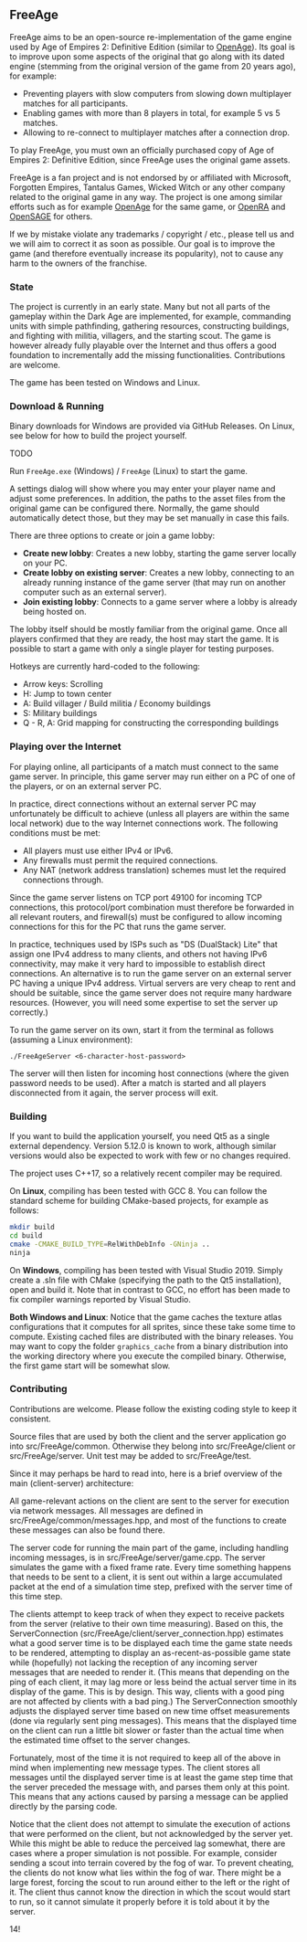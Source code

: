 ## FreeAge ##

FreeAge aims to be an open-source re-implementation of the game engine used by
Age of Empires 2: Definitive Edition (similar to [OpenAge](https://github.com/SFTtech/openage/)).
Its goal is to improve upon some aspects of the original that go along with its
dated engine (stemming from the original version of the game from 20 years ago),
for example:

* Preventing players with slow computers from slowing down multiplayer matches for all participants.
* Enabling games with more than 8 players in total, for example 5 vs 5 matches.
* Allowing to re-connect to multiplayer matches after a connection drop.

To play FreeAge, you must own an officially purchased copy of Age of Empires 2:
Definitive Edition, since FreeAge uses the original game assets.

FreeAge is a fan project and is not endorsed by or affiliated with Microsoft,
Forgotten Empires, Tantalus Games, Wicked Witch or any other company related to
the original game in any way. The project is one among similar efforts such as
for example [OpenAge](https://github.com/SFTtech/openage/) for the same game, or
[OpenRA](http://openra.net/) and [OpenSAGE](https://github.com/OpenSAGE/OpenSAGE/) for others.

If we by mistake violate any trademarks / copyright / etc., please
tell us and we will aim to correct it as soon as possible. Our goal is to improve
the game (and therefore eventually increase its popularity), not to cause any
harm to the owners of the franchise.

### State ###

The project is currently in an early state. Many but not all parts of the gameplay
within the Dark Age are implemented, for example, commanding units with simple
pathfinding, gathering resources, constructing
buildings, and fighting with militia, villagers, and the starting scout.
The game is however already fully playable over the Internet and thus offers a
good foundation to incrementally add the missing functionalities.
Contributions are welcome.

The game has been tested on Windows and Linux.

### Download & Running ###

Binary downloads for Windows are provided via GitHub Releases.
On Linux, see below for how to build the project yourself.

TODO

Run `FreeAge.exe` (Windows) / `FreeAge` (Linux) to start the game.

A settings dialog will show where you may enter your player name and adjust
some preferences. In addition, the paths to the asset files from the original
game can be configured there. Normally, the game should automatically detect
those, but they may be set manually in case this fails.

There are three options to create or join a game lobby:

* **Create new lobby**: Creates a new lobby, starting the game server locally on your PC.
* **Create lobby on existing server**: Creates a new lobby, connecting to an
  already running instance of the game server (that may run on another computer such
  as an external server).
* **Join existing lobby**: Connects to a game server where a lobby is already being hosted on.

The lobby itself should be mostly familiar from the original game. Once all players
confirmed that they are ready, the host may start the game. It is possible to
start a game with only a single player for testing purposes.

Hotkeys are currently hard-coded to the following:

* Arrow keys: Scrolling
* H: Jump to town center
* A: Build villager / Build militia / Economy buildings
* S: Military buildings
* Q - R, A: Grid mapping for constructing the corresponding buildings

### Playing over the Internet ###

For playing online, all participants of a match must connect to the same game server.
In principle, this game server may run either on a PC of one of the players, or
on an external server PC.

In practice, direct connections without an external server PC may unfortunately
be difficult to achieve (unless all players are within the same local network)
due to the way Internet connections work. The following conditions must be met:

* All players must use either IPv4 or IPv6.
* Any firewalls must permit the required connections.
* Any NAT (network address translation) schemes must let the required connections through.

Since the game server listens on TCP port 49100 for incoming TCP connections,
this protocol/port combination must therefore be forwarded in all relevant routers,
and firewall(s) must be configured to allow incoming connections for this for
the PC that runs the game server.

In practice, techniques used by ISPs such as "DS (DualStack) Lite" that assign one IPv4
address to many clients, and others not having IPv6 connectivity, may make it
very hard to impossible to establish direct connections. An alternative is to
run the game server on an external server PC having a unique IPv4 address. Virtual
servers are very cheap to rent and should be suitable, since the game server
does not require many hardware resources. (However, you will need some expertise to
set the server up correctly.)

To run the game server on its own, start it from the terminal as follows (assuming a
Linux environment):

```
./FreeAgeServer <6-character-host-password>
```

The server will then listen for incoming host connections (where the given password
needs to be used). After a match is started and all players disconnected from it again,
the server process will exit.

### Building ###

If you want to build the application yourself, you need Qt5 as a single
external dependency. Version 5.12.0 is known to work, although similar versions
would also be expected to work with few or no changes required.

The project uses C++17, so a relatively recent compiler may be required.

On **Linux**, compiling has been tested with GCC 8. You can follow the standard scheme
for building CMake-based projects, for example as follows:

```bash
mkdir build
cd build
cmake -CMAKE_BUILD_TYPE=RelWithDebInfo -GNinja ..
ninja
```

On **Windows**, compiling has been tested with Visual Studio 2019. Simply create
a .sln file with CMake (specifying the path to the Qt5 installation), open and
build it. Note that in contrast to GCC, no effort
has been made to fix compiler warnings reported by Visual Studio.

**Both Windows and Linux**: Notice that the game caches the texture atlas
configurations that it computes for all sprites, since these take some time
to compute. Existing cached files are distributed with the binary releases.
You may want to copy the folder `graphics_cache` from a binary distribution into
the working directory where you execute the compiled binary. Otherwise, the first
game start will be somewhat slow.

### Contributing ###

Contributions are welcome. Please follow the existing coding style to keep it
consistent.

Source files that are used by both the client and the server application go into
src/FreeAge/common. Otherwise they belong into src/FreeAge/client or src/FreeAge/server.
Unit test may be added to src/FreeAge/test.

Since it may perhaps be hard to read into, here is a brief overview of the main
(client-server) architecture:

All game-relevant actions on the client are sent to the server for execution via
network messages. All messages are defined in src/FreeAge/common/messages.hpp,
and most of the functions to create these messages can also be found there.

The server code for running the main part of the game, including handling incoming
messages, is in src/FreeAge/server/game.cpp. The server simulates the game with
a fixed frame rate. Every time something happens that needs to be sent to a client,
it is sent out within a large accumulated packet at the end of a simulation time
step, prefixed with the server time of this time step.

The clients attempt to keep track of when they expect to receive packets from the
server (relative to their own time measuring). Based on this, the ServerConnection
(src/FreeAge/client/server_connection.hpp) estimates what a good server time is
to be displayed each time the game state needs to be rendered, attempting to
display an as-recent-as-possible game state while (hopefully) not lacking the
reception of any incoming server messages that are needed to render it.
(This means that depending on the ping of each client, it may lag more or less
beind the actual server time in its display of the game. This is by design.
This way, clients with a good ping are not affected by clients with a bad ping.)
The ServerConnection smoothly adjusts the displayed server time based on new time
offset measurements (done via regularly sent ping messages). This means that the
displayed time on the client can run a little bit slower or faster than the actual
time when the estimated time offset to the server changes.

Fortunately, most of the time it is not required to keep all of the above in mind
when implementing new message types. The client stores all messages until the
displayed server time is at least the game step time that the server preceded the
message with, and parses them only at this point. This means that any actions
caused by parsing a message can be applied directly by the parsing code.

Notice that the client does not attempt to simulate the execution of actions that
were performed on the client, but not acknowledged by the server yet. While this
might be able to reduce the perceived lag somewhat, there are cases where a
proper simulation is not possible. For example, consider sending a scout into
terrain covered by the fog of war. To prevent cheating, the clients do not know
what lies within the fog of war. There might be a large forest, forcing the scout
to run around either to the left or the right of it. The client thus cannot know
the direction in which the scout would start to run, so it cannot simulate it
properly before it is told about it by the server.

14!
